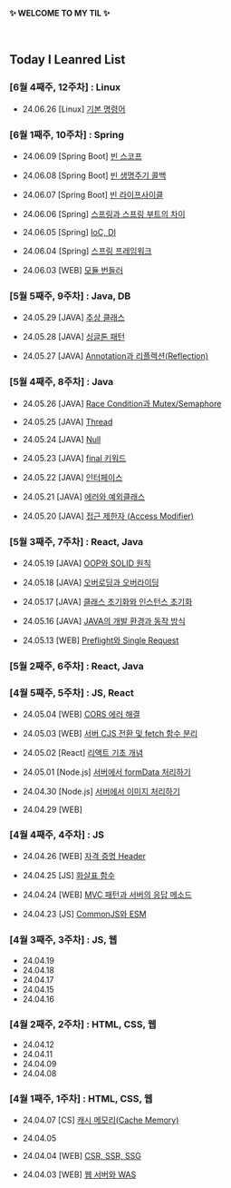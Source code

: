 **✨ WELCOME TO MY TIL ✨**

<br/>

## Today I Leanred List

### [6월 4째주, 12주차] : Linux

-   24.06.26 [Linux] [기본 명령어](https://github.com/yoouung/TIL-KCS/blob/main/5.%20May/2024-06-06.md)

### [6월 1째주, 10주차] : Spring

-   24.06.09 [Spring Boot] [빈 스코프](https://github.com/yoouung/TIL-KCS/blob/main/5.%20May/2024-06-09.md)

-   24.06.08 [Spring Boot] [빈 생명주기 콜백](https://github.com/yoouung/TIL-KCS/blob/main/5.%20May/2024-06-08.md)

-   24.06.07 [Spring Boot] [빈 라이프사이클](https://github.com/yoouung/TIL-KCS/blob/main/5.%20May/2024-06-07.md)

-   24.06.06 [Spring] [스프링과 스프링 부트의 차이](https://github.com/yoouung/TIL-KCS/blob/main/5.%20May/2024-06-06.md)

-   24.06.05 [Spring] [IoC, DI](https://github.com/yoouung/TIL-KCS/blob/main/5.%20May/2024-06-05.md)

-   24.06.04 [Spring] [스프링 프레임워크](https://github.com/yoouung/TIL-KCS/blob/main/5.%20May/2024-06-04.md)

-   24.06.03 [WEB] [모듈 번들러](https://github.com/yoouung/TIL-KCS/blob/main/5.%20May/2024-06-03.md)

### [5월 5째주, 9주차] : Java, DB

-   24.05.29 [JAVA] [추상 클래스](https://github.com/yoouung/TIL-KCS/blob/main/5.%20May/2024-05-29.md)

-   24.05.28 [JAVA] [싱글톤 패턴](https://github.com/yoouung/TIL-KCS/blob/main/5.%20May/2024-05-28.md)

-   24.05.27 [JAVA] [Annotation과 리플렉션(Reflection)](https://github.com/yoouung/TIL-KCS/blob/main/5.%20May/2024-05-27.md)

### [5월 4째주, 8주차] : Java

-   24.05.26 [JAVA] [Race Condition과 Mutex/Semaphore](https://github.com/yoouung/TIL-KCS/blob/main/5.%20May/2024-05-26.md)

-   24.05.25 [JAVA] [Thread](https://github.com/yoouung/TIL-KCS/blob/main/5.%20May/2024-05-25.md)

-   24.05.24 [JAVA] [Null](https://github.com/yoouung/TIL-KCS/blob/main/5.%20May/2024-05-24.md)

-   24.05.23 [JAVA] [final 키워드](https://github.com/yoouung/TIL-KCS/blob/main/5.%20May/2024-05-23.md)

-   24.05.22 [JAVA] [인터페이스](https://github.com/yoouung/TIL-KCS/blob/main/5.%20May/2024-05-22.md)

-   24.05.21 [JAVA] [에러와 예외클래스](https://github.com/yoouung/TIL-KCS/blob/main/5.%20May/2024-05-21.md)

-   24.05.20 [JAVA] [접근 제한자 (Access Modifier)](https://github.com/yoouung/TIL-KCS/blob/main/5.%20May/2024-05-20.md)

### [5월 3째주, 7주차] : React, Java

-   24.05.19 [JAVA] [OOP와 SOLID 원칙](https://github.com/yoouung/TIL-KCS/blob/main/5.%20May/2024-05-19.md)

-   24.05.18 [JAVA] [오버로딩과 오버라이딩](https://github.com/yoouung/TIL-KCS/blob/main/5.%20May/2024-05-18.md)

-   24.05.17 [JAVA] [클래스 초기화와 인스턴스 초기화](https://github.com/yoouung/TIL-KCS/blob/main/5.%20May/2024-05-17.md)

-   24.05.16 [JAVA] [JAVA의 개발 환경과 동작 방식](https://github.com/yoouung/TIL-KCS/blob/main/5.%20May/2024-05-16.md)

-   24.05.13 [WEB] [Preflight와 Single Request](https://github.com/yoouung/TIL-KCS/blob/main/5.%20May/2024-05-13.md)

### [5월 2째주, 6주차] : React, Java

### [4월 5째주, 5주차] : JS, React

-   24.05.04 [WEB] [CORS 에러 해결](https://github.com/yoouung/TIL-KCS/blob/main/5.%20May/2024-05-04.md)

-   24.05.03 [WEB] [서버 CJS 전환 및 fetch 함수 분리](https://github.com/yoouung/TIL-KCS/blob/main/5.%20May/2024-05-03.md)

-   24.05.02 [React] [리액트 기초 개념](https://github.com/yoouung/TIL-KCS/blob/main/5.%20May/2024-05-02.md)

-   24.05.01 [Node.js] [서버에서 formData 처리하기](https://github.com/yoouung/TIL-KCS/blob/main/5.%20May/2024-05-01.md)

-   24.04.30 [Node.js] [서버에서 이미지 처리하기](https://github.com/yoouung/TIL-KCS/blob/main/4.%20April/2024-04-30.md)

-   24.04.29 [WEB]

### [4월 4째주, 4주차] : JS

-   24.04.26 [WEB] [자격 증명 Header](https://github.com/yoouung/TIL-KCS/blob/main/4.%20April/2024-04-26.md)

-   24.04.25 [JS] [화살표 함수](https://github.com/yoouung/TIL-KCS/blob/main/4.%20April/2024-04-25.md)

-   24.04.24 [WEB] [MVC 패턴과 서버의 응답 메소드](https://github.com/yoouung/TIL-KCS/blob/main/4.%20April/2024-04-24.md)

-   24.04.23 [JS] [CommonJS와 ESM](https://github.com/yoouung/TIL-KCS/blob/main/4.%20April/2024-04-23.md)

### [4월 3째주, 3주차] : JS, 웹

-   24.04.19
-   24.04.18
-   24.04.17
-   24.04.15
-   24.04.16

### [4월 2째주, 2주차] : HTML, CSS, 웹

-   24.04.12
-   24.04.11
-   24.04.09
-   24.04.08

### [4월 1째주, 1주차] : HTML, CSS, 웹

-   24.04.07 [CS] [캐시 메모리(Cache Memory)](https://github.com/yoouung/TIL-KCS/blob/main/4.%20April/2024-04-07.md)

-   24.04.05
-   24.04.04 [WEB] [CSR, SSR, SSG](https://github.com/yoouung/TIL-KCS/blob/main/4.%20April/2024-04-04.md)

-   24.04.03 [WEB] [웹 서버와 WAS](https://github.com/yoouung/TIL-KCS/blob/main/4.%20April/2024-04-03.md)
